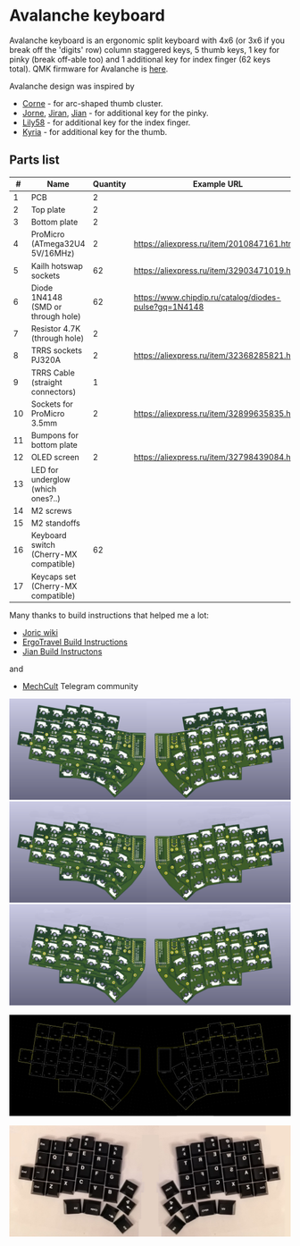 # Avalanche keyboard

Avalanche keyboard is an ergonomic split keyboard with 4x6 (or 3x6 if you break off the 'digits' row) column staggered keys, 
5 thumb keys, 1 key for pinky (break off-able too) and 1 additional key for index finger (62 keys total). QMK firmware for Avalanche is [here](https://github.com/vlkv/qmk_firmware/tree/master/keyboards/avalanche).

Avalanche design was inspired by
* [Corne](https://github.com/foostan/crkbd) - for arc-shaped thumb cluster.
* [Jorne](https://github.com/joric/jorne), [Jiran](https://github.com/Ladniy/jiran), [Jian](https://github.com/KGOH/Jian-Info) - for additional key for the pinky.
* [Lily58](https://github.com/kata0510/Lily58) - for additional key for the index finger.
* [Kyria](https://github.com/splitkb/kyria) - for additional key for the thumb.

## Parts list

| #  | Name                          | Quantity | Example URL                                           |
|----|-------------------------------|----------|-------------------------------------------------------|
| 1  | PCB                           | 2        | |
| 2  | Top plate                     | 2        | |
| 3  | Bottom plate                  | 2        | |
| 4  | ProMicro (ATmega32U4 5V/16MHz)| 2        | https://aliexpress.ru/item/2010847161.html            |
| 5  | Kailh hotswap sockets         | 62       | https://aliexpress.ru/item/32903471019.html           |
| 6  | Diode 1N4148 (SMD or through hole)  | 62       | https://www.chipdip.ru/catalog/diodes-pulse?gq=1N4148 |
| 7  | Resistor 4.7K (through hole)        | 2        | |
| 8  | TRRS sockets PJ320A                 | 2        | https://aliexpress.ru/item/32368285821.html | 
| 9  | TRRS Cable (straight connectors)    | 1        |  |
| 10 | Sockets for ProMicro 3.5mm          | 2        | https://aliexpress.ru/item/32899635835.html |
| 11 | Bumpons for bottom plate            |          | | https://aliexpress.ru/item/32912066603.html or https://aliexpress.ru/item/32680543746.html |
| 12 | OLED screen                         | 2        | https://aliexpress.ru/item/32798439084.html |
| 13 | LED for underglow (which ones?..)     |          | |
| 14 | M2 screws | |
| 15 | M2 standoffs | |
| 16 | Keyboard switch (Cherry-MX compatible) | 62 | | 
| 17 | Keycaps set (Cherry-MX compatible) | | |


Many thanks to build instructions that helped me a lot:
* [Joric wiki](https://github.com/joric/jorne/wiki)
* [ErgoTravel Build Instructions](https://github.com/jpconstantineau/ErgoTravel/blob/master/BuildInstructions.md)
* [Jian Build Instructons](https://telegra.ph/Gajd-po-sborke-Jian-12-08)

and
* [MechCult](https://t.me/ru_mechcult) Telegram community


![Avalanche PCBs 3D view](/images/avalanche62_PCBs_3d_model.png)
![Avalanche PCBs 3D view](/images/avalanche50_PCBs_3d_model.png)
![Avalanche PCBs 3D view](/images/avalanche48_PCBs_3d_model.png)

![Avalanche PCBs model](/images/avalanche_mockup_03.png)

![Avalanche mockup](/images/avalanche_mockup_02.jpg)
